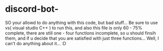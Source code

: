 # discord-bot-
SO your allowd to do anything with this code, but bad stuff... Be sure to use vs( visual studio C++ ) to run this, and also 
this file is only 60 - 75% complete, there are still one - four functions incomplete, so u should finsih them, and if u decide that you are satisfied with just
three functions... Well, I can't do anything about it... :D
